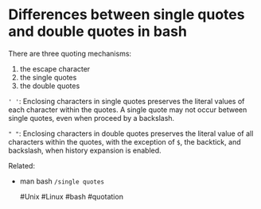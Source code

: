 # Differences between single quotes and double quotes in bash

There are three quoting mechanisms: 
1) the escape character
2) the single quotes
3) the double quotes

`' '`: Enclosing characters in single quotes preserves the literal
values of each character within the quotes. A single quote may not occur
between single quotes, even when proceed by a backslash.

`" "`: Enclosing characters in double quotes preserves the literal value
of all characters within the quotes, with the exception of `$`, the
backtick, and backslash, when history expansion is enabled.

Related:
 - man bash `/single quotes`

    #Unix #Linux #bash #quotation
